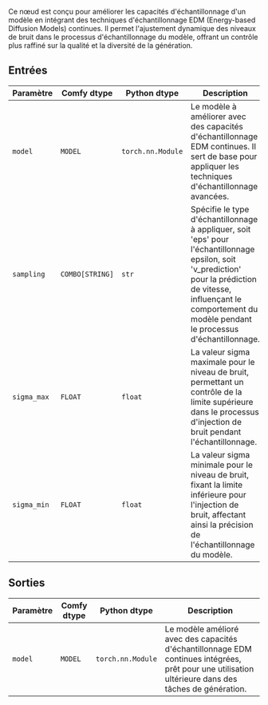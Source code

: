 
Ce nœud est conçu pour améliorer les capacités d'échantillonnage d'un modèle en intégrant des techniques d'échantillonnage EDM (Energy-based Diffusion Models) continues. Il permet l'ajustement dynamique des niveaux de bruit dans le processus d'échantillonnage du modèle, offrant un contrôle plus raffiné sur la qualité et la diversité de la génération.

## Entrées

| Paramètre   | Comfy dtype | Python dtype        | Description |
|-------------|--------------|----------------------|-------------|
| `model`     | `MODEL`     | `torch.nn.Module`   | Le modèle à améliorer avec des capacités d'échantillonnage EDM continues. Il sert de base pour appliquer les techniques d'échantillonnage avancées. |
| `sampling`  | `COMBO[STRING]` | `str`             | Spécifie le type d'échantillonnage à appliquer, soit 'eps' pour l'échantillonnage epsilon, soit 'v_prediction' pour la prédiction de vitesse, influençant le comportement du modèle pendant le processus d'échantillonnage. |
| `sigma_max` | `FLOAT`     | `float`             | La valeur sigma maximale pour le niveau de bruit, permettant un contrôle de la limite supérieure dans le processus d'injection de bruit pendant l'échantillonnage. |
| `sigma_min` | `FLOAT`     | `float`             | La valeur sigma minimale pour le niveau de bruit, fixant la limite inférieure pour l'injection de bruit, affectant ainsi la précision de l'échantillonnage du modèle. |

## Sorties

| Paramètre | Comfy dtype | Python dtype        | Description |
|-----------|-------------|----------------------|-------------|
| `model`   | `MODEL`     | `torch.nn.Module`   | Le modèle amélioré avec des capacités d'échantillonnage EDM continues intégrées, prêt pour une utilisation ultérieure dans des tâches de génération. |
